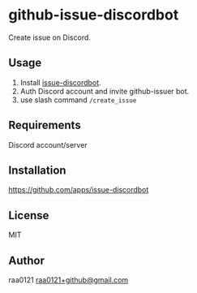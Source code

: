 # github-issue-discordbot

Create issue on Discord.

## Usage

1. Install [issue-discordbot](https://github.com/apps/issue-discordbot).
2. Auth Discord account and invite github-issuer bot.
3. use slash command `/create_issue`

## Requirements

Discord account/server

## Installation

https://github.com/apps/issue-discordbot

## License

MIT

## Author

raa0121 <raa0121+github@gmail.com>
